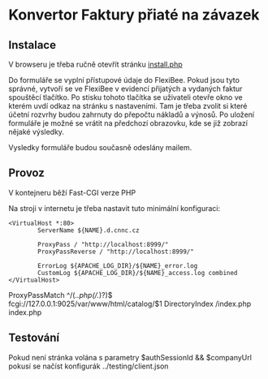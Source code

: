 Konvertor Faktury přiaté na závazek
===================================



Instalace
---------

V browseru je třeba ručně otevřít stránku [install.php](src/install.php)

Do formuláře se vyplní přístupové údaje do FlexiBee. 
Pokud jsou tyto správné, vytvoří se ve FlexiBee v evidencí přijatých a vydaných faktur spouštěcí tlačítko.
Po stisku tohoto tlačítka se uživateli otevře okno ve kterém uvdí odkaz na stránku s nastaveními.
Tam je třeba zvolit si které účetní rozvrhy budou zahrnuty do přepočtu nákladů a výnosů.
Po uložení formuláře je možné se vrátit na předchozí obrazovku, kde se již zobrazí nějaké výsledky.

Vysledky formuláře budou současně odeslány mailem.


Provoz
------

V kontejneru běží Fast-CGI verze PHP

Na stroji v internetu je třeba nastavit tuto minimální konfiguraci:

```
<VirtualHost *:80>
        ServerName ${NAME}.d.cnnc.cz

        ProxyPass / "http://localhost:8999/"
        ProxyPassReverse / "http://localhost:8999/"

        ErrorLog ${APACHE_LOG_DIR}/${NAME}_error.log
        CustomLog ${APACHE_LOG_DIR}/${NAME}_access.log combined
</VirtualHost>

```


ProxyPassMatch ^/(.*\.php(/.*)?)$ fcgi://127.0.0.1:9025/var/www/html/catalog/$1
DirectoryIndex /index.php index.php

Testování
---------

Pokud není stránka volána s parametry $authSessionId && $companyUrl pokusí se načíst konfigurák ../testing/client.json
